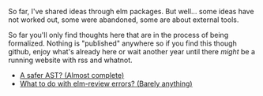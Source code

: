 So far, I've shared ideas through elm packages.
But well... some ideas have not worked out, some were abandoned, some are about external tools.

So far you'll only find thoughts here that are in the process of being formalized.
Nothing is "published" anywhere so if you find this though github, enjoy what's already here
or wait another year until there _might_ be a running website with rss and whatnot.

  - [A safer AST? (Almost complete)](/A%20safer%20AST?.md)
  - [What to do with elm-review errors? (Barely anything)](/What%20to%20do%20with%20elm-review%20errors?.md)
